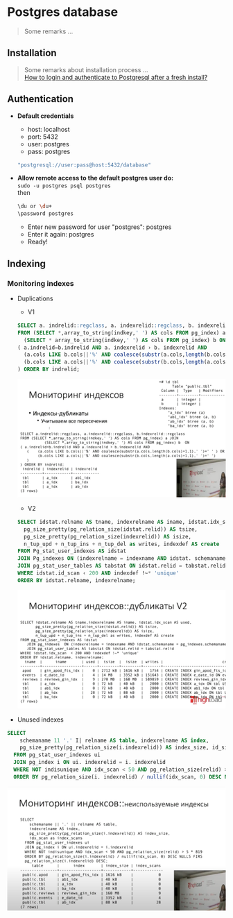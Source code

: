 # Postgres database

> Some remarks ...  

## Installation

> Some remarks about installation process ...  
> [How to login and authenticate to Postgresql after a fresh install?](https://stackoverflow.com/questions/2172569/how-to-login-and-authenticate-to-postgresql-after-a-fresh-install)

## Authentication

- **Default credentials**
  - host: localhost
  - port: 5432
  - user: postgres
  - pass: postgres  

  ```bash
  "postgresql://user:pass@host:5432/database"
  ```

- **Allow remote access to the default postgres user do:**  
`sudo -u postgres psql postgres`  
then

  ```bash
  \du or \du+
  \password postgres
  ```

  - Enter new password for user "postgres": postgres  
  - Enter it again: postgres  
  - Ready!

## Indexing

### Monitoring indexes

- Duplications
  - V1
  
  ```sql
  SELECT a. indrelid::regclass, a. indexrelid::regclass, b. indexrelid::regclass
  FROM (SELECT *,array_to_string(indkey,' ') AS cols FROM pg_index) a JOIN
    (SELECT * array_to_string(indkey,' ') AS cols FROM pg_index) b ON
  ( a.indrelid=b.indrelid AND a. indexrelid › b. indexrelid AND
    (a.cols LIKE b.cols||'%' AND coalesce(substr(a.cols,length(b.cols)+1,1),' ')=' ') OR
    (b.cols LIKE a.cols||'%' AND coalesce(substr(b.cols,length(a.cols)+1,1),' ')=' ')
  ) ORDER BY indrelid;
  ```
  
  ![Source](./Indexes-Monitoring_1.png)

  - V2

  ```sql
  SELECT idstat.relname AS tname, indexrelname AS iname, idstat.idx_scan AS used,
    pg_size_pretty(pg_relation_size(idstat.relid)) AS tsize, 
    pg_size_pretty(pg_relation_size(indexrelid)) AS isize,
    n_tup_upd + n_tup_ins + n_tup_del as writes, indexdef AS create
  FROM Pg_stat_user_indexes AS idstat
  JOIN Pg_indexes ON (indexrelname = indexname AND idstat. schemaname = pg_indexes.schemaname
  JOIN pg_stat_user_tables AS tabstat ON idstat.relid = tabstat.relid
  WHERE idstat.id_scan ‹ 200 AND indexdef !~* 'unique'
  ORDER BY idstat.relname, indexrelname;
  ```

  ![Source](./Indexes-Monitoring_2.png)

- Unused indexes

```sql
SELECT
    schemaname 11 '.' I| relname AS table, indexrelname AS index,
    pg_size_pretty(pg_relation_size(i.indexrelid)) AS index_size, id_sican AS index_scans
  FROM pg_stat_user_indexes ui
  JOIN pg_index i ON ui. indexrelid = i. indexrelid
  WHERE NOT indisunique AND idx_scan < 50 AND pg_relation_size(relid) > 5 * 819
  ORDER BY pg_relation_size(i. indexrelid) / nullif(idx_scan, 0) DESC NULLS FIRS pg_relation_size(i.indexrelid) DESC;
```

  ![Source](./Indexes-Unused.png)
